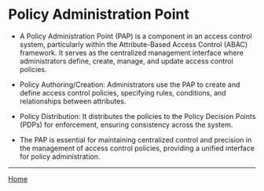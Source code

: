 # Policy Administration Point


- A Policy Administration Point (PAP) is a component in an access control system, particularly within the Attribute-Based Access Control (ABAC) framework. It serves as the centralized management interface where administrators define, create, manage, and update access control policies.

- Policy Authoring/Creation: Administrators use the PAP to create and define access control policies, specifying rules, conditions, and relationships between attributes.

- Policy Distribution: It distributes the policies to the Policy Decision Points (PDPs) for enforcement, ensuring consistency across the system.

- The PAP is essential for maintaining centralized control and precision in the management of access control policies, providing a unified interface for policy administration.

----
[Home](../README.md)